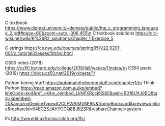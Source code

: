 # studies

C textbook https://www.dipmat.univpm.it/~demeio/public/the_c_programming_language_2.pdf#page=60&zoom=auto,-306,455\n
C textbook solutions https://clc-wiki.net/wiki/K%26R2_solutions:Chapter_1:Exercise_5

C strings https://cs.nyu.edu/courses/spring05/V22.0201-001/c_tutorial/classes/String.html

CS50 notes (2018) https://cs50.harvard.edu/college/2018/fall/weeks/1/notes/\n
CS50 psets (2019) https://docs.cs50.net/2019/x/psets/1/

Python boring stuff https://automatetheboringstuff.com/chapter1/\n
Think Python https://read.amazon.com.au/kp/embed?linkCode=kpd&ref_=k4w_oembed_LkNFXRgcj6iS6E&asin=B018UXJ9EQ&tag=kpembed-20&amazonDeviceType=A2CLFWBIMVSE9N&from=Bookcard&preview=inline&reshareId=K4EC2SJAHTCGQ8BJRZSR&reshareChannel=system

lfs http://www.linuxfromscratch.org/lfs/
